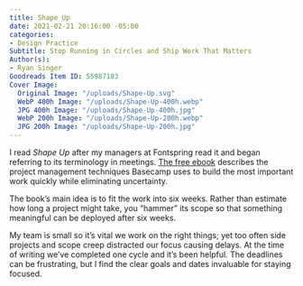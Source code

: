 ```yaml
---
title: Shape Up
date: 2021-02-21 20:16:00 -05:00
categories:
- Design Practice
Subtitle: Stop Running in Circles and Ship Work That Matters
Author(s):
- Ryan Singer
Goodreads Item ID: 55987183
Cover Image:
  Original Image: "/uploads/Shape-Up.svg"
  WebP 400h Image: "/uploads/Shape-Up-400h.webp"
  JPG 400h Image: "/uploads/Shape-Up-400h.jpg"
  WebP 200h Image: "/uploads/Shape-Up-200h.webp"
  JPG 200h Image: "/uploads/Shape-Up-200h.jpg"
---
```


I read *Shape Up* after my managers at Fontspring read it and began referring to its terminology in meetings. [The free ebook](https://basecamp.com/shapeup) describes the project management techniques Basecamp uses to build the most important work quickly while eliminating uncertainty.

The book’s main idea is to fit the work into six weeks. Rather than estimate how long a project might take, you “hammer” its scope so that something meaningful can be deployed after six weeks.

My team is small so it’s vital we work on the right things; yet too often side projects and scope creep distracted our focus causing delays. At the time of writing we’ve completed one cycle and it’s been helpful. The deadlines can be frustrating, but I find the clear goals and dates invaluable for staying focused.